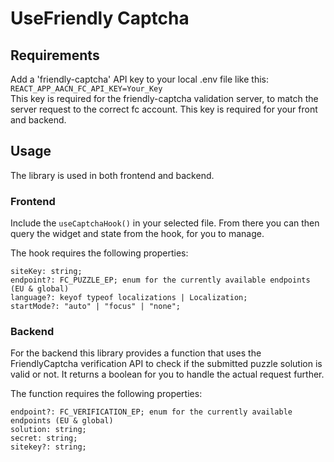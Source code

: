 # UseFriendly Captcha 
## Requirements
Add a 'friendly-captcha' API key to your local .env file like this:
`REACT_APP_AACN_FC_API_KEY=Your_Key`<br/>
This key is required for the friendly-captcha validation server, to match the server request to
the correct fc account. This key is required for your front and  backend.

## Usage
The library is used in both frontend and backend.

### Frontend
Include the `useCaptchaHook()` in your selected file. From there you can then query the widget
and state from the hook, for you to manage.

The hook requires the following properties:<br/>
```
siteKey: string;
endpoint?: FC_PUZZLE_EP; enum for the currently available endpoints (EU & global)
language?: keyof typeof localizations | Localization;
startMode?: "auto" | "focus" | "none";
```

### Backend
For the backend this library provides a function that uses the FriendlyCaptcha verification
API to check if the submitted puzzle solution is valid or not. It returns a boolean for you
to handle the actual request further.

The function requires the following properties:
```
endpoint?: FC_VERIFICATION_EP; enum for the currently available endpoints (EU & global)
solution: string;
secret: string;
sitekey?: string;
```

